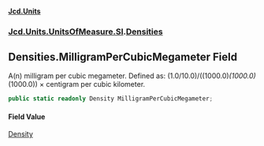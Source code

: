 #### [Jcd.Units](index.md 'index')
### [Jcd.Units.UnitsOfMeasure.SI](Jcd.Units.UnitsOfMeasure.SI.md 'Jcd.Units.UnitsOfMeasure.SI').[Densities](Densities.md 'Jcd.Units.UnitsOfMeasure.SI.Densities')

## Densities.MilligramPerCubicMegameter Field

A(n) milligram per cubic megameter. Defined as: (1.0/10.0)/((1000.0)*(1000.0)*(1000.0)) × centigram per cubic kilometer.

```csharp
public static readonly Density MilligramPerCubicMegameter;
```

#### Field Value
[Density](Density.md 'Jcd.Units.UnitTypes.Density')